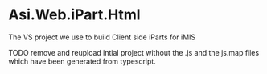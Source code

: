# Asi.Web.iPart.Html

The VS project we use to build Client side iParts for iMIS

TODO remove and reupload intial project without the .js and the js.map files which have been generated from typescript.
